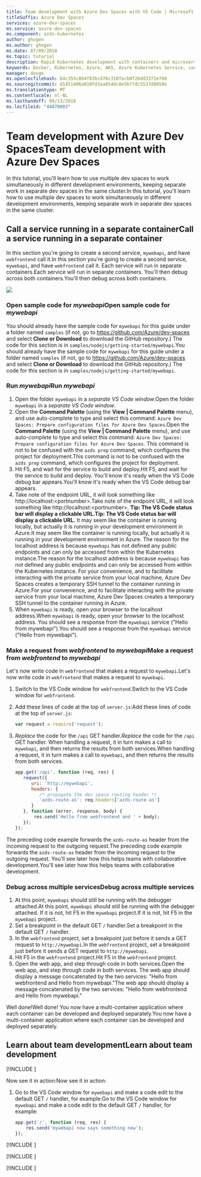 ```yaml
---
title: Team development with Azure Dev Spaces with VS Code | Microsoft Docs
titleSuffix: Azure Dev Spaces
services: azure-dev-spaces
ms.service: azure-dev-spaces
ms.component: azds-kubernetes
author: ghogen
ms.author: ghogen
ms.date: 07/09/2018
ms.topic: tutorial
description: Rapid Kubernetes development with containers and microservices on Azure
keywords: Docker, Kubernetes, Azure, AKS, Azure Kubernetes Service, containers
manager: douge
ms.openlocfilehash: b4c355c864f83bcd76c310fecb0f26dd3372e760
ms.sourcegitcommit: d1451406a010fd3aa854dc8e5b77dc5537d8050e
ms.translationtype: MT
ms.contentlocale: nl-NL
ms.lasthandoff: 09/13/2018
ms.locfileid: "44870003"
---
```

# <a name="team-development-with-azure-dev-spaces"></a><span data-ttu-id="83569-104">Team development with Azure Dev Spaces</span><span class="sxs-lookup"><span data-stu-id="83569-104">Team development with Azure Dev Spaces</span></span>

<span data-ttu-id="83569-105">In this tutorial, you'll learn how to use multiple dev spaces to work simultaneously in different development environments, keeping separate work in separate dev spaces in the same cluster.</span><span class="sxs-lookup"><span data-stu-id="83569-105">In this tutorial, you'll learn how to use multiple dev spaces to work simultaneously in different development environments, keeping separate work in separate dev spaces in the same cluster.</span></span>

## <a name="call-a-service-running-in-a-separate-container"></a><span data-ttu-id="83569-106">Call a service running in a separate container</span><span class="sxs-lookup"><span data-stu-id="83569-106">Call a service running in a separate container</span></span>

<span data-ttu-id="83569-107">In this section you're going to create a second service, `mywebapi`, and have `webfrontend` call it.</span><span class="sxs-lookup"><span data-stu-id="83569-107">In this section you're going to create a second service, `mywebapi`, and have `webfrontend` call it.</span></span> <span data-ttu-id="83569-108">Each service will run in separate containers.</span><span class="sxs-lookup"><span data-stu-id="83569-108">Each service will run in separate containers.</span></span> <span data-ttu-id="83569-109">You'll then debug across both containers.</span><span class="sxs-lookup"><span data-stu-id="83569-109">You'll then debug across both containers.</span></span>

![](media/common/multi-container.png)

### <a name="open-sample-code-for-mywebapi"></a><span data-ttu-id="83569-110">Open sample code for *mywebapi*</span><span class="sxs-lookup"><span data-stu-id="83569-110">Open sample code for *mywebapi*</span></span>
<span data-ttu-id="83569-111">You should already have the sample code for `mywebapi` for this guide under a folder named `samples` (if not, go to https://github.com/Azure/dev-spaces and select **Clone or Download** to download the GitHub repository.) The code for this section is in `samples/nodejs/getting-started/mywebapi`.</span><span class="sxs-lookup"><span data-stu-id="83569-111">You should already have the sample code for `mywebapi` for this guide under a folder named `samples` (if not, go to https://github.com/Azure/dev-spaces and select **Clone or Download** to download the GitHub repository.) The code for this section is in `samples/nodejs/getting-started/mywebapi`.</span></span>

### <a name="run-mywebapi"></a><span data-ttu-id="83569-112">Run *mywebapi*</span><span class="sxs-lookup"><span data-stu-id="83569-112">Run *mywebapi*</span></span>
1. <span data-ttu-id="83569-113">Open the folder `mywebapi` in a *separate VS Code window*.</span><span class="sxs-lookup"><span data-stu-id="83569-113">Open the folder `mywebapi` in a *separate VS Code window*.</span></span>
1. <span data-ttu-id="83569-114">Open the **Command Palette** (using the **View | Command Palette** menu), and use auto-complete to type and select this command: `Azure Dev Spaces: Prepare configuration files for Azure Dev Spaces`.</span><span class="sxs-lookup"><span data-stu-id="83569-114">Open the **Command Palette** (using the **View | Command Palette** menu), and use auto-complete to type and select this command: `Azure Dev Spaces: Prepare configuration files for Azure Dev Spaces`.</span></span> <span data-ttu-id="83569-115">This command is not to be confused with the `azds prep` command, which configures the project for deployment.</span><span class="sxs-lookup"><span data-stu-id="83569-115">This command is not to be confused with the `azds prep` command, which configures the project for deployment.</span></span>
1. <span data-ttu-id="83569-116">Hit F5, and wait for the service to build and deploy.</span><span class="sxs-lookup"><span data-stu-id="83569-116">Hit F5, and wait for the service to build and deploy.</span></span> <span data-ttu-id="83569-117">You'll know it's ready when the VS Code debug bar appears.</span><span class="sxs-lookup"><span data-stu-id="83569-117">You'll know it's ready when the VS Code debug bar appears.</span></span>
1. <span data-ttu-id="83569-118">Take note of the endpoint URL, it will look something like http://localhost:\<portnumber\>.</span><span class="sxs-lookup"><span data-stu-id="83569-118">Take note of the endpoint URL, it will look something like http://localhost:\<portnumber\>.</span></span> <span data-ttu-id="83569-119">**Tip: The VS Code status bar will display a clickable URL.**</span><span class="sxs-lookup"><span data-stu-id="83569-119">**Tip: The VS Code status bar will display a clickable URL.**</span></span> <span data-ttu-id="83569-120">It may seem like the container is running locally, but actually it is running in your development environment in Azure.</span><span class="sxs-lookup"><span data-stu-id="83569-120">It may seem like the container is running locally, but actually it is running in your development environment in Azure.</span></span> <span data-ttu-id="83569-121">The reason for the localhost address is because `mywebapi` has not defined any public endpoints and can only be accessed from within the Kubernetes instance.</span><span class="sxs-lookup"><span data-stu-id="83569-121">The reason for the localhost address is because `mywebapi` has not defined any public endpoints and can only be accessed from within the Kubernetes instance.</span></span> <span data-ttu-id="83569-122">For your convenience, and to facilitate interacting with the private service from your local machine, Azure Dev Spaces creates a temporary SSH tunnel to the container running in Azure.</span><span class="sxs-lookup"><span data-stu-id="83569-122">For your convenience, and to facilitate interacting with the private service from your local machine, Azure Dev Spaces creates a temporary SSH tunnel to the container running in Azure.</span></span>
1. <span data-ttu-id="83569-123">When `mywebapi` is ready, open your browser to the localhost address.</span><span class="sxs-lookup"><span data-stu-id="83569-123">When `mywebapi` is ready, open your browser to the localhost address.</span></span> <span data-ttu-id="83569-124">You should see a response from the `mywebapi` service ("Hello from mywebapi").</span><span class="sxs-lookup"><span data-stu-id="83569-124">You should see a response from the `mywebapi` service ("Hello from mywebapi").</span></span>


### <a name="make-a-request-from-webfrontend-to-mywebapi"></a><span data-ttu-id="83569-125">Make a request from *webfrontend* to *mywebapi*</span><span class="sxs-lookup"><span data-stu-id="83569-125">Make a request from *webfrontend* to *mywebapi*</span></span>
<span data-ttu-id="83569-126">Let's now write code in `webfrontend` that makes a request to `mywebapi`.</span><span class="sxs-lookup"><span data-stu-id="83569-126">Let's now write code in `webfrontend` that makes a request to `mywebapi`.</span></span>
1. <span data-ttu-id="83569-127">Switch to the VS Code window for `webfrontend`.</span><span class="sxs-lookup"><span data-stu-id="83569-127">Switch to the VS Code window for `webfrontend`.</span></span>
1. <span data-ttu-id="83569-128">Add these lines of code at the top of `server.js`:</span><span class="sxs-lookup"><span data-stu-id="83569-128">Add these lines of code at the top of `server.js`:</span></span>
    ```javascript
    var request = require('request');
    ```

3. <span data-ttu-id="83569-129">*Replace* the code for the `/api` GET handler.</span><span class="sxs-lookup"><span data-stu-id="83569-129">*Replace* the code for the `/api` GET handler.</span></span> <span data-ttu-id="83569-130">When handling a request, it in turn makes a call to `mywebapi`, and then returns the results from both services.</span><span class="sxs-lookup"><span data-stu-id="83569-130">When handling a request, it in turn makes a call to `mywebapi`, and then returns the results from both services.</span></span>

    ```javascript
    app.get('/api', function (req, res) {
       request({
          uri: 'http://mywebapi',
          headers: {
             /* propagate the dev space routing header */
             'azds-route-as': req.headers['azds-route-as']
          }
       }, function (error, response, body) {
           res.send('Hello from webfrontend and ' + body);
       });
    });
    ```

<span data-ttu-id="83569-131">The preceding code example forwards the `azds-route-as` header from the incoming request to the outgoing request.</span><span class="sxs-lookup"><span data-stu-id="83569-131">The preceding code example forwards the `azds-route-as` header from the incoming request to the outgoing request.</span></span> <span data-ttu-id="83569-132">You'll see later how this helps teams with collaborative development.</span><span class="sxs-lookup"><span data-stu-id="83569-132">You'll see later how this helps teams with collaborative development.</span></span>

### <a name="debug-across-multiple-services"></a><span data-ttu-id="83569-133">Debug across multiple services</span><span class="sxs-lookup"><span data-stu-id="83569-133">Debug across multiple services</span></span>
1. <span data-ttu-id="83569-134">At this point, `mywebapi` should still be running with the debugger attached.</span><span class="sxs-lookup"><span data-stu-id="83569-134">At this point, `mywebapi` should still be running with the debugger attached.</span></span> <span data-ttu-id="83569-135">If it is not, hit F5 in the `mywebapi` project.</span><span class="sxs-lookup"><span data-stu-id="83569-135">If it is not, hit F5 in the `mywebapi` project.</span></span>
1. <span data-ttu-id="83569-136">Set a breakpoint in the default GET `/` handler.</span><span class="sxs-lookup"><span data-stu-id="83569-136">Set a breakpoint in the default GET `/` handler.</span></span>
1. <span data-ttu-id="83569-137">In the `webfrontend` project, set a breakpoint just before it sends a GET request to `http://mywebapi`.</span><span class="sxs-lookup"><span data-stu-id="83569-137">In the `webfrontend` project, set a breakpoint just before it sends a GET request to `http://mywebapi`.</span></span>
1. <span data-ttu-id="83569-138">Hit F5 in the `webfrontend` project.</span><span class="sxs-lookup"><span data-stu-id="83569-138">Hit F5 in the `webfrontend` project.</span></span>
1. <span data-ttu-id="83569-139">Open the web app, and step through code in both services.</span><span class="sxs-lookup"><span data-stu-id="83569-139">Open the web app, and step through code in both services.</span></span> <span data-ttu-id="83569-140">The web app should display a message concatenated by the two services: "Hello from webfrontend and Hello from mywebapi."</span><span class="sxs-lookup"><span data-stu-id="83569-140">The web app should display a message concatenated by the two services: "Hello from webfrontend and Hello from mywebapi."</span></span>

<span data-ttu-id="83569-141">Well done!</span><span class="sxs-lookup"><span data-stu-id="83569-141">Well done!</span></span> <span data-ttu-id="83569-142">You now have a multi-container application where each container can be developed and deployed separately.</span><span class="sxs-lookup"><span data-stu-id="83569-142">You now have a multi-container application where each container can be developed and deployed separately.</span></span>

## <a name="learn-about-team-development"></a><span data-ttu-id="83569-143">Learn about team development</span><span class="sxs-lookup"><span data-stu-id="83569-143">Learn about team development</span></span>

[!INCLUDE [](includes/team-development-1.md)]

<span data-ttu-id="83569-144">Now see it in action:</span><span class="sxs-lookup"><span data-stu-id="83569-144">Now see it in action:</span></span>
1. <span data-ttu-id="83569-145">Go to the VS Code window for `mywebapi` and make a code edit to the default GET `/` handler, for example:</span><span class="sxs-lookup"><span data-stu-id="83569-145">Go to the VS Code window for `mywebapi` and make a code edit to the default GET `/` handler, for example:</span></span>

    ```javascript
    app.get('/', function (req, res) {
        res.send('mywebapi now says something new');
    });
    ```

[!INCLUDE [](includes/team-development-2.md)]

[!INCLUDE [](includes/well-done.md)]

[!INCLUDE [](includes/clean-up.md)]




